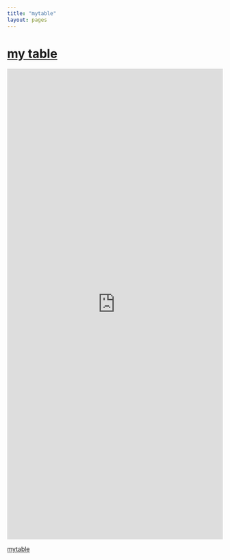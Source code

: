 ```yaml
---
title: "mytable"
layout: pages
---
```


# [my table](https://docs.google.com/presentation/d/1WgC81H9IM1CpvJN6Rwau5ybORDJvgW8p3w4_08YdX8g/edit?usp=sharing)


<iframe src="https://docs.google.com/presentation/d/e/2PACX-1vQ51BUoR8lJ4W1iQqqVEISPIP0GNA0Hkp2cfD_6_dllLL_GzoJLo_plCi0gF3_yIZPeS92JioFN0mbe/embed?start=false&loop=false&delayms=60000" frameborder="0" width="100%" height="1100" allowfullscreen="true" mozallowfullscreen="true" webkitallowfullscreen="true"></iframe>

[mytable](https://docs.google.com/presentation/d/1WgC81H9IM1CpvJN6Rwau5ybORDJvgW8p3w4_08YdX8g/edit?usp=sharing)

